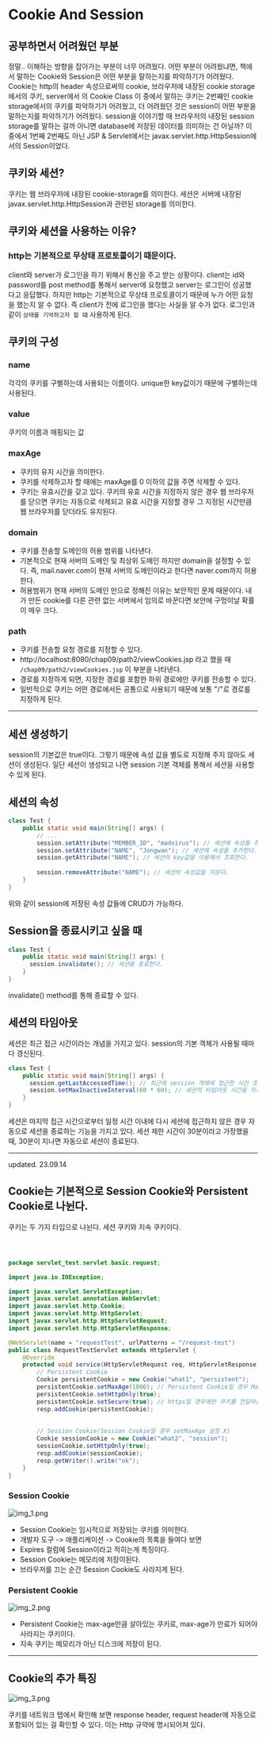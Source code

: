 # Cookie And Session

## 공부하면서 어려웠던 부분
정말.. 이해하는 방향을 잡아가는 부분이 너무 어려웠다. 어떤 부분이 어려웠냐면, 책에서 말하는 Cookie와 Session은 어떤 부분을 말하는지를 파악하기가 어려웠다.
Cookie는 http의 header 속성으로써의 cookie, 브라우저에 내장된 cookie storage에서의 쿠키, server에서 의 Cookie Class 이 중에서 말하는 쿠키는 2번째인 cookie storage에서의 쿠키를 파악하기가 어려웠고,
더 어려웠던 것은 session이 어떤 부분을 말하는지를 파악하기가 어려웠다. session을 이야기할 때  브라우저의 내장된 session storage를 말하는 걸까 아니면 database에 저장된 데이터를 의미하는 건 아닐까? 이 중에서 1번째 2번째도 아닌
JSP & Servlet에서는 javax.servlet.http.HttpSession에서의 Session이었다.

## 쿠키와 세션?
쿠키는 웹 브라우저에 내장된 cookie-storage를 의미한다.
세션은 서버에 내장된 javax.servlet.http.HttpSession과 관련된 storage를 의미한다.

## 쿠키와 세션을 사용하는 이유?

### http는 기본적으로 무상태 프로토콜이기 때문이다.

client와 server가 로그인을 하기 위해서 통신을 주고 받는 상황이다.
client는 id와 password를 post method를 통해서 server에 요청했고 server는 로그인이 성공했다고 응답했다.
하지만 http는 기본적으로 무상태 프로토콜이기 때문에 누가 어떤 요청을 했는지 알 수 없다. 즉 client가 전에 로그인을 했다는 사실을 알 수가 없다. 
로그인과 같이 `상태를 기억하고자 할 떄` 사용하게 된다.


## 쿠키의 구성
### name
각각의 쿠키를 구별하는데 사용되는 이름이다. unique한 key값이기 때문에 구별하는데 사용된다.

### value
쿠키의 이름과 매핑되는 값

### maxAge
* 쿠키의 유지 시간을 의미한다.
* 쿠키를 삭제하고자 할 때에는 maxAge를 0 이하의 값을 주면 삭제할 수 있다.
* 쿠키는 유효시간을 갖고 있다. 쿠키의 유효 시간을 지정하지 않은 경우 웹 브라우저를 닫으면 쿠키는 자동으로 삭제되고 유효 시간을 지정할 경우 그 지정된 시간만큼 웹 브라우저를 닫더라도 유지된다.

### domain
* 쿠키를 전송할 도메인의 허용 범위를 나타낸다.
* 기본적으로 현재 서버의 도메인 및 최상위 도메인 까지만 domain을 설정할 수 있다. 즉, mail.naver.com이 현재 서버의 도메인이라고 한다면 naver.com까지 허용한다.
* 허용범위가 현재 서버의 도메인 만으로 정해진 이유는 보안적인 문제 때문이다. 내가 만든 cookie를 다른 관련 없는 서버에서 임의로 바꾼다면 보안에 구멍이날 확률이 메우 크다.

### path
* 쿠키를 전송할 요청 경로를 지정할 수 있다.
* http://localhost:8080/chap09/path2/viewCookies.jsp 라고 했을 때 `/chap09/path2/viewCookies.jsp` 이 부분을 나타낸다.
* 경로를 지정하게 되면, 지정한 경로를 포함한 하위 경로에만 쿠키를 전송할 수 있다. 
* 일반적으로 쿠키는 어떤 경로에서든 공통으로 사용되기 때문에 보통 "/"로 경로를 지정하게 된다.

---

## 세션 생성하기
session의 기본값은 true이다. 
그렇기 때문에 속성 값을 별도로 지정해 주지 않아도 세션이 생성된다. 일단 세션이 생성되고 나면 session 기본 객체를 통해서 세션을 사용할 수 있게 된다.

## 세션의 속성

```java
class Test {
	public static void main(String[] args) {
		// ...
        session.setAttribute("MEMBER_ID", "madvirus"); // 세션에 속성을 추가한다.
        session.setAttribute("NAME", "Jongwan"); // 세션에 속성을 추가한다.
        session.getAttribute("NAME"); // 세션의 key값을 이용해서 조회한다.
      
        session.removeAttribute("NAME"); // 세션의 속성값을 지운다.
	}
}
```
위와 같이  session에 저장된 속성 값들에 CRUD가 가능하다.

## Session을 종료시키고 싶을 때 
```java
class Test {
	public static void main(String[] args) {
      session.invalidate(); // 세션을 종료한다. 
	}
}
```

invalidate() method를 통해 종료할 수 있다.


## 세션의 타임아웃

세션은 최근 접근 시간이라는 개념을 가지고 있다.
session의 기본 객체가 사용될 때마다 갱신된다.

```java
class Test {
	public static void main(String[] args) {
      session.getLastAccessedTime(); // 최근에 session 객체에 접근한 시간 조회
      session.setMaxInactiveInterval(60 * 60); // 세션의 타임아웃 시간을 지정할 경우(초 단위)
	}
}
```
세션은 마지막 접근 시간으로부터 일정 시간 이내에 다시 세션에 접근하지 않은 경우 자동으로 세션을 종료하는 기능을 가지고 있다.
세션 제한 시간이 30분이라고 가정했을 때,  30분이 지나면 자동으로 세션이 종료된다.


---
updated. 23.09.14

## Cookie는 기본적으로 Session Cookie와 Persistent Cookie로 나뉜다.

쿠키는 두 가지 타입으로 나뉜다. 세션 쿠키와 지속 쿠키이다.


```java



package servlet_test.servlet.basic.request;

import java.io.IOException;

import javax.servlet.ServletException;
import javax.servlet.annotation.WebServlet;
import javax.servlet.http.Cookie;
import javax.servlet.http.HttpServlet;
import javax.servlet.http.HttpServletRequest;
import javax.servlet.http.HttpServletResponse;

@WebServlet(name = "requestTest", urlPatterns = "/request-test")
public class RequestTestServlet extends HttpServlet {
	@Override
	protected void service(HttpServletRequest req, HttpServletResponse resp) throws ServletException, IOException {
		// Persistent Cookie
		Cookie persistentCookie = new Cookie("what1", "persistent");
		persistentCookie.setMaxAge(1000); // Persistent Cookie일 경우 MaxAge 반드시 설정
        persistentCookie.setHttpOnly(true);
        persistentCookie.setSecure(true); // https일 경우에만 쿠키를 전달하는 옵션
		resp.addCookie(persistentCookie);
		
		
		// Session Cookie(Session Cookie일 경우 setMaxAge 설정 X)
		Cookie sessionCookie = new Cookie("what2", "session");
		sessionCookie.setHttpOnly(true);
		resp.addCookie(sessionCookie);
		resp.getWriter().write("ok");
	}		
}

```

### Session Cookie

![img_1.png](img_1.png)

* Session Cookie는 임시적으로 저장되는 쿠키를 의미한다.
* 개발자 도구 -> 애플리케이션 -> Cookie의 목록을 들여다 보면 
* Expires 컬럼에 Session이라고 적히는게 특징이다.
* Session Cookie는 메모리에 저장이된다.
* 브라우저를 끄는 순간 Session Cookie도 사라지게 된다.

### Persistent Cookie

![img_2.png](img_2.png)

* Persistent Cookie는 max-age만큼 살아있는 쿠키로, max-age가 만료가 되어야 사라지는 쿠키이다.
* 지속 쿠키는 메모리가 아닌 디스크에 저장이 된다.

---

## Cookie의 추가 특징

![img_3.png](img_3.png)

쿠키를 네트워크 탭에서 확인해 보면 
response header, request header에 자동으로 포함되어 있는 걸 확인할 수 있다.
이는 Http 규약에 명시되어져 있다.












